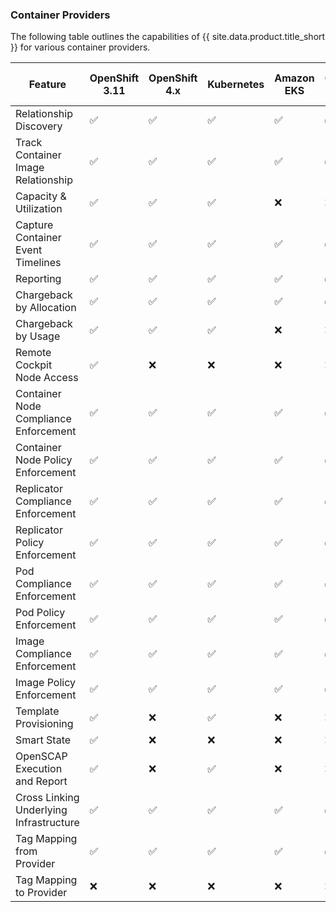 ### Container Providers

The following table outlines the capabilities of {{ site.data.product.title_short }} for various container providers.

| Feature                                 | OpenShift 3.11 | OpenShift 4.x | Kubernetes | Amazon EKS           | Google GKE | Azure AKS | Oracle OKE | IBM Cloud IKS | VMware Tanzu |
| --------------------------------------- | -------------- |-------------- | ---------- | -------------------- | ---------- | --------- | ---------- | ------------- | ------------ |
| Relationship Discovery                  | ✅             | ✅            | ✅         | ✅                   |✅          |✅         |✅          |✅             |✅             |
| Track Container Image Relationship      | ✅             | ✅            | ✅         | ✅                   |✅          |✅         |✅          |✅             |✅             |
| Capacity & Utilization                  | ✅             | ✅            | ✅         | ❌                   |❌          |❌         |❌          |❌             |❌             |
| Capture Container Event Timelines       | ✅             | ✅            | ✅         | ✅                   |✅          |✅         |✅          |✅             |✅             |
| Reporting                               | ✅             | ✅            | ✅         | ✅                   |✅          |✅         |✅          |✅             |✅             |
| Chargeback by Allocation                | ✅             | ✅            | ✅         | ✅                   |✅          |✅         |✅          |✅             |✅             |
| Chargeback by Usage                     | ✅             | ✅            | ✅         | ❌                   |❌          |❌         |❌          |❌             |❌             |
| Remote Cockpit Node Access              | ✅             | ❌            | ❌         | ❌                   |❌          |❌         |❌          |❌             |❌             |
| Container Node Compliance Enforcement   | ✅             | ✅            | ✅         | ✅                   |✅          |✅         |✅          |✅             |✅             |
| Container Node Policy Enforcement       | ✅             | ✅            | ✅         | ✅                   |✅          |✅         |✅          |✅             |✅             |
| Replicator Compliance Enforcement       | ✅             | ✅            | ✅         | ✅                   |✅          |✅         |✅          |✅             |✅             |
| Replicator Policy Enforcement           | ✅             | ✅            | ✅         | ✅                   |✅          |✅         |✅          |✅             |✅             |
| Pod Compliance Enforcement              | ✅             | ✅            | ✅         | ✅                   |✅          |✅         |✅          |✅             |✅             |
| Pod Policy Enforcement                  | ✅             | ✅            | ✅         | ✅                   |✅          |✅         |✅          |✅             |✅             |
| Image Compliance Enforcement            | ✅             | ✅            | ✅         | ✅                   |✅          |✅         |✅          |✅             |✅             |
| Image Policy Enforcement                | ✅             | ✅            | ✅         | ✅                   |✅          |✅         |✅          |✅             |✅             |
| Template Provisioning                   | ✅             | ❌            | ✅         | ❌                   |❌          |❌         |❌          |❌             |❌             |
| Smart State                             | ✅             | ❌            | ❌         | ❌                   |❌          |❌         |❌          |❌             |❌             |
| OpenSCAP Execution and Report           | ✅             | ❌            | ✅         | ❌                   |❌          |❌         |❌          |❌             |❌             |
| Cross Linking Underlying Infrastructure | ✅             | ✅            | ✅         | ✅                   |✅          |✅         |✅          |✅             |✅             |
| Tag Mapping from Provider               | ✅             | ✅            | ✅         | ✅                   |✅          |✅         |✅          |✅             |✅             |
| Tag Mapping to Provider                 | ❌             | ❌            | ❌         | ❌                   |❌          |❌         |❌          |❌             |❌             |
